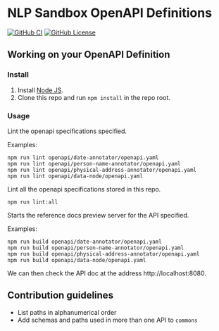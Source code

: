 # NLP Sandbox OpenAPI Definitions

[![GitHub CI](https://img.shields.io/github/workflow/status/data2health/nlp-sandbox-schemas/ci.svg?color=94398d&labelColor=555555&logoColor=ffffff&style=for-the-badge&logo=github)](https://github.com/data2health/nlp-sandbox-schemas)
[![GitHub License](https://img.shields.io/github/license/data2health/nlp-sandbox-schemas.svg?color=94398d&labelColor=555555&logoColor=ffffff&style=for-the-badge&logo=github)](https://github.com/data2health/nlp-sandbox-schemas)

## Working on your OpenAPI Definition

### Install

1. Install [Node JS](https://nodejs.org/).
2. Clone this repo and run `npm install` in the repo root.

### Usage

Lint the openapi specifications specified.

Examples:

    npm run lint openapi/date-annotator/openapi.yaml
    npm run lint openapi/person-name-annotator/openapi.yaml
    npm run lint openapi/physical-address-annotator/openapi.yaml
    npm run lint openapi/data-node/openapi.yaml

Lint all the openapi specifications stored in this repo.

    npm run lint:all

Starts the reference docs preview server for the API specified.

Examples:

    npm run build openapi/date-annotator/openapi.yaml
    npm run build openapi/person-name-annotator/openapi.yaml
    npm run build openapi/physical-address-annotator/openapi.yaml
    npm run build openapi/data-node/openapi.yaml

We can then check the API doc at the address http://localhost:8080.

## Contribution guidelines

- List paths in alphanumerical order
- Add schemas and paths used in more than one API to `commons`